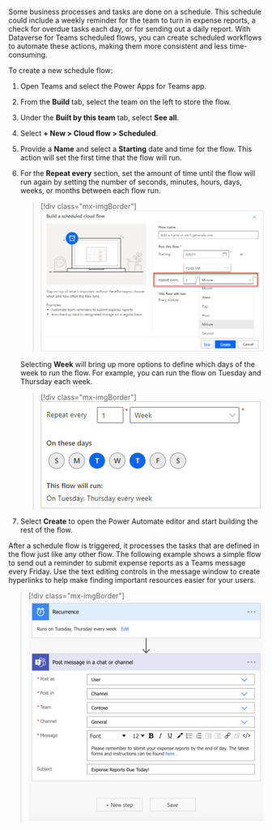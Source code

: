 Some business processes and tasks are done on a schedule. This schedule could include a weekly reminder for the team to turn in expense reports, a check for overdue tasks each day, or for sending out a daily report. With Dataverse for Teams scheduled flows, you can create scheduled workflows to automate these actions, making them more consistent and less time-consuming.

To create a new schedule flow:

1. Open Teams and select the Power Apps for Teams app.

1. From the **Build** tab, select the team on the left to store the flow.

1. Under the **Built by this team** tab, select **See all**.

1. Select **+ New > Cloud flow > Scheduled**.

1. Provide a **Name** and select a **Starting** date and time for the flow. This action will set the first time that the flow will run.

1. For the **Repeat every** section, set the amount of time until the flow will run again by setting the number of seconds, minutes, hours, days, weeks, or months between each flow run.

   > [!div class="mx-imgBorder"]
   > [![Screenshot of the Build a scheduled cloud flow dialog box.](../media/image-24.png)](../media/image-24.png#lightbox)

   Selecting **Week** will bring up more options to define which days of the week to run the flow. For example, you can run the flow on Tuesday and Thursday each week.

   > [!div class="mx-imgBorder"]
   > [![Screenshot of the dialog box with repeat set to every one week on Tuesdays and Thursdays.](../media/image-25.png)](../media/image-25.png#lightbox)

1. Select **Create** to open the Power Automate editor and start building the rest of the flow.

After a schedule flow is triggered, it processes the tasks that are defined in the flow just like any other flow. The following example shows a simple flow to send out a reminder to submit expense reports as a Teams message every Friday. Use the text editing controls in the message window to create hyperlinks to help make finding important resources easier for your users.

> [!div class="mx-imgBorder"]
> [![Screenshot of the completed flow for Friday expense reminders.](../media/image-26.png)](../media/image-26.png#lightbox)
